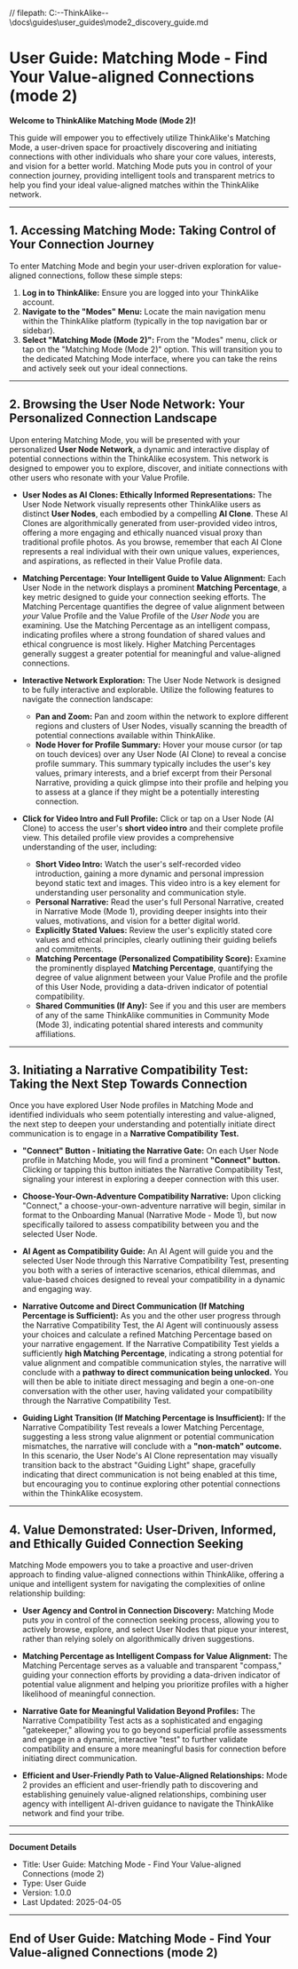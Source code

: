 // filepath: C:\--ThinkAlike--\docs\guides\user_guides\mode2_discovery_guide.md
# User Guide: Matching Mode - Find Your Value-aligned Connections (mode 2)

**Welcome to ThinkAlike Matching Mode (Mode 2)!**

This guide will empower you to effectively utilize ThinkAlike's Matching Mode, a user-driven space for proactively discovering and initiating connections with other individuals who share your core values, interests, and vision for a better world. Matching Mode puts you in control of your connection journey, providing intelligent tools and transparent metrics to help you find your ideal value-aligned matches within the ThinkAlike network.

---

## 1. Accessing Matching Mode: Taking Control of Your Connection Journey

To enter Matching Mode and begin your user-driven exploration for value-aligned connections, follow these simple steps:

1. **Log in to ThinkAlike:**
   Ensure you are logged into your ThinkAlike account.
2. **Navigate to the "Modes" Menu:**
   Locate the main navigation menu within the ThinkAlike platform (typically in the top navigation bar or sidebar).
3. **Select "Matching Mode (Mode 2)":**
   From the "Modes" menu, click or tap on the "Matching Mode (Mode 2)" option. This will transition you to the dedicated Matching Mode interface, where you can take the reins and actively seek out your ideal connections.

---

## 2. Browsing the User Node Network: Your Personalized Connection Landscape

Upon entering Matching Mode, you will be presented with your personalized **User Node Network**, a dynamic and interactive display of potential connections within the ThinkAlike ecosystem. This network is designed to empower you to explore, discover, and initiate connections with other users who resonate with your Value Profile.

* **User Nodes as AI Clones: Ethically Informed Representations:**
  The User Node Network visually represents other ThinkAlike users as distinct **User Nodes**, each embodied by a compelling **AI Clone**. These AI Clones are algorithmically generated from user-provided video intros, offering a more engaging and ethically nuanced visual proxy than traditional profile photos. As you browse, remember that each AI Clone represents a real individual with their own unique values, experiences, and aspirations, as reflected in their Value Profile data.

* **Matching Percentage: Your Intelligent Guide to Value Alignment:**
  Each User Node in the network displays a prominent **Matching Percentage**, a key metric designed to guide your connection seeking efforts. The Matching Percentage quantifies the degree of value alignment between *your* Value Profile and the Value Profile of the *User Node* you are examining. Use the Matching Percentage as an intelligent compass, indicating profiles where a strong foundation of shared values and ethical congruence is most likely. Higher Matching Percentages generally suggest a greater potential for meaningful and value-aligned connections.

* **Interactive Network Exploration:**
  The User Node Network is designed to be fully interactive and explorable. Utilize the following features to navigate the connection landscape:
    * **Pan and Zoom:**
      Pan and zoom within the network to explore different regions and clusters of User Nodes, visually scanning the breadth of potential connections available within ThinkAlike.
    * **Node Hover for Profile Summary:**
      Hover your mouse cursor (or tap on touch devices) over any User Node (AI Clone) to reveal a concise profile summary. This summary typically includes the user's key values, primary interests, and a brief excerpt from their Personal Narrative, providing a quick glimpse into their profile and helping you to assess at a glance if they might be a potentially interesting connection.

* **Click for Video Intro and Full Profile:**
  Click or tap on a User Node (AI Clone) to access the user's **short video intro** and their complete profile view. This detailed profile view provides a comprehensive understanding of the user, including:
    * **Short Video Intro:**
      Watch the user's self-recorded video introduction, gaining a more dynamic and personal impression beyond static text and images. This video intro is a key element for understanding user personality and communication style.
    * **Personal Narrative:**
      Read the user's full Personal Narrative, created in Narrative Mode (Mode 1), providing deeper insights into their values, motivations, and vision for a better digital world.
    * **Explicitly Stated Values:**
      Review the user's explicitly stated core values and ethical principles, clearly outlining their guiding beliefs and commitments.
    * **Matching Percentage (Personalized Compatibility Score):**
      Examine the prominently displayed **Matching Percentage**, quantifying the degree of value alignment between your Value Profile and the profile of this User Node, providing a data-driven indicator of potential compatibility.
    * **Shared Communities (If Any):**
      See if you and this user are members of any of the same ThinkAlike communities in Community Mode (Mode 3), indicating potential shared interests and community affiliations.

---

## 3. Initiating a Narrative Compatibility Test: Taking the Next Step Towards Connection

Once you have explored User Node profiles in Matching Mode and identified individuals who seem potentially interesting and value-aligned, the next step to deepen your understanding and potentially initiate direct communication is to engage in a **Narrative Compatibility Test.**

* **"Connect" Button - Initiating the Narrative Gate:**
  On each User Node profile in Matching Mode, you will find a prominent **"Connect" button.** Clicking or tapping this button initiates the Narrative Compatibility Test, signaling your interest in exploring a deeper connection with this user.

* **Choose-Your-Own-Adventure Compatibility Narrative:**
  Upon clicking "Connect," a choose-your-own-adventure narrative will begin, similar in format to the Onboarding Manual (Narrative Mode - Mode 1), but now specifically tailored to assess compatibility between you and the selected User Node.

* **AI Agent as Compatibility Guide:**
  An AI Agent will guide you and the selected User Node through this Narrative Compatibility Test, presenting you both with a series of interactive scenarios, ethical dilemmas, and value-based choices designed to reveal your compatibility in a dynamic and engaging way.

* **Narrative Outcome and Direct Communication (If Matching Percentage is Sufficient):**
  As you and the other user progress through the Narrative Compatibility Test, the AI Agent will continuously assess your choices and calculate a refined Matching Percentage based on your narrative engagement. If the Narrative Compatibility Test yields a sufficiently **high Matching Percentage**, indicating a strong potential for value alignment and compatible communication styles, the narrative will conclude with a **pathway to direct communication being unlocked.** You will then be able to initiate direct messaging and begin a one-on-one conversation with the other user, having validated your compatibility through the Narrative Compatibility Test.

* **Guiding Light Transition (If Matching Percentage is Insufficient):**
  If the Narrative Compatibility Test reveals a lower Matching Percentage, suggesting a less strong value alignment or potential communication mismatches, the narrative will conclude with a **"non-match" outcome.** In this scenario, the User Node's AI Clone representation may visually transition back to the abstract "Guiding Light" shape, gracefully indicating that direct communication is not being enabled at this time, but encouraging you to continue exploring other potential connections within the ThinkAlike ecosystem.

---

## 4. Value Demonstrated: User-Driven, Informed, and Ethically Guided Connection Seeking

Matching Mode empowers you to take a proactive and user-driven approach to finding value-aligned connections within ThinkAlike, offering a unique and intelligent system for navigating the complexities of online relationship building:

* **User Agency and Control in Connection Discovery:**
  Matching Mode puts *you* in control of the connection seeking process, allowing you to actively browse, explore, and select User Nodes that pique your interest, rather than relying solely on algorithmically driven suggestions.

* **Matching Percentage as Intelligent Compass for Value Alignment:**
  The Matching Percentage serves as a valuable and transparent "compass," guiding your connection efforts by providing a data-driven indicator of potential value alignment and helping you prioritize profiles with a higher likelihood of meaningful connection.

* **Narrative Gate for Meaningful Validation Beyond Profiles:**
  The Narrative Compatibility Test acts as a sophisticated and engaging "gatekeeper," allowing you to go beyond superficial profile assessments and engage in a dynamic, interactive "test" to further validate compatibility and ensure a more meaningful basis for connection before initiating direct communication.

* **Efficient and User-Friendly Path to Value-Aligned Relationships:**
  Mode 2 provides an efficient and user-friendly path to discovering and establishing genuinely value-aligned relationships, combining user agency with intelligent AI-driven guidance to navigate the ThinkAlike network and find your tribe.

---

---
**Document Details**
- Title: User Guide: Matching Mode - Find Your Value-aligned Connections (mode 2)
- Type: User Guide
- Version: 1.0.0
- Last Updated: 2025-04-05
---
End of User Guide: Matching Mode - Find Your Value-aligned Connections (mode 2)
---


